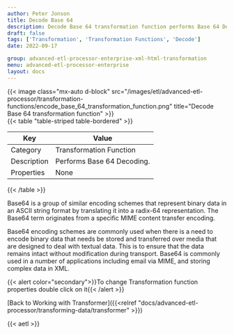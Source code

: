 ```yaml
---
author: Peter Jonson
title: Decode Base 64
description: Decode Base 64 transformation function performs Base 64 Decoding
draft: false
tags: ['Transformation', 'Transformation Functions', 'Decode']
date: 2022-09-17

group: advanced-etl-processor-enterprise-xml-html-transformation
menu: advanced-etl-processor-enterprise
layout: docs
---
```


{{< image class="mx-auto d-block"  src="/images/etl/advanced-etl-processor/transformation-functions/encode_base_64_transformation_function.png" title="Decode Base 64 transformation function" >}}
\
{{< table "table-striped table-bordered" >}}

| Key         | Value                      |
| ----------- | -------------------------- |
| Category    | Transformation Function    |
| Description | Performs Base 64 Decoding. |
| Properties  | None                       |

{{< /table >}}

Base64 is a group of similar encoding schemes that represent binary data in an ASCII string format by translating it into a radix-64 representation. The Base64 term originates from a specific MIME content transfer encoding.

Base64 encoding schemes are commonly used when there is a need to encode binary data that needs be stored and transferred over media that are designed to deal with textual data. This is to ensure that the data remains intact without modification during transport. Base64 is commonly used in a number of applications including email via MIME, and storing complex data in XML.

{{< alert color="secondary">}}To change Transformation function properties double click on it{{< /alert >}}

[Back to Working with Transformer]({{<relref "docs/advanced-etl-processor/transforming-data/transformer" >}})

{{< aetl >}}
